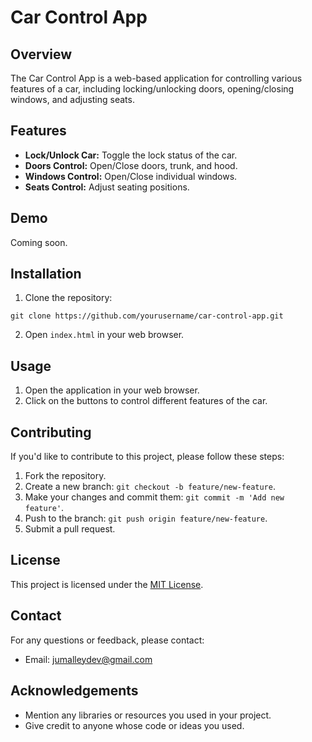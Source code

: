 # Car Control App

## Overview

The Car Control App is a web-based application for controlling various features of a car, including locking/unlocking doors, opening/closing windows, and adjusting seats.

## Features

- **Lock/Unlock Car:** Toggle the lock status of the car.
- **Doors Control:** Open/Close doors, trunk, and hood.
- **Windows Control:** Open/Close individual windows.
- **Seats Control:** Adjust seating positions.

## Demo

Coming soon.

## Installation

1. Clone the repository:

`git clone https://github.com/yourusername/car-control-app.git`

2. Open `index.html` in your web browser.

## Usage

1. Open the application in your web browser.
2. Click on the buttons to control different features of the car.

## Contributing

If you'd like to contribute to this project, please follow these steps:

1. Fork the repository.
2. Create a new branch: `git checkout -b feature/new-feature`.
3. Make your changes and commit them: `git commit -m 'Add new feature'`.
4. Push to the branch: `git push origin feature/new-feature`.
5. Submit a pull request.

## License

This project is licensed under the [MIT License](LICENSE).

## Contact

For any questions or feedback, please contact:

- Email: jumalleydev@gmail.com

## Acknowledgements

- Mention any libraries or resources you used in your project.
- Give credit to anyone whose code or ideas you used.

